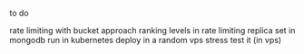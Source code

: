 to do

rate limiting with bucket approach
ranking levels in rate limiting
replica set in mongodb
run in kubernetes
deploy in a random vps
stress test it (in vps)
